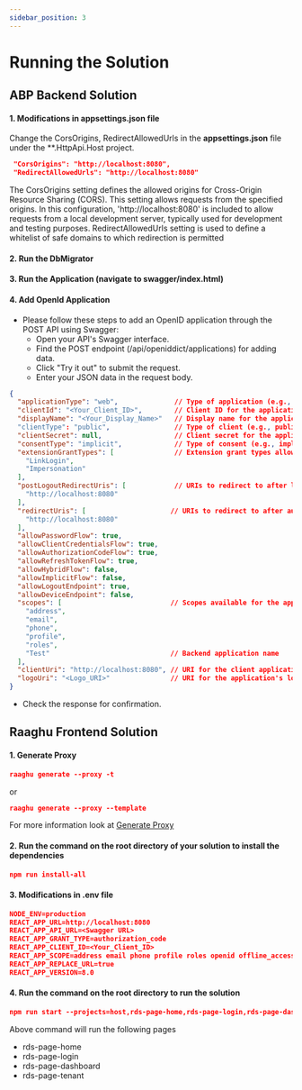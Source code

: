 ```yaml
---
sidebar_position: 3
---
```


# Running the Solution

## ABP Backend Solution

#### 1. Modifications in appsettings.json file

Change the CorsOrigins, RedirectAllowedUrls in the **appsettings.json** file under the **.HttpApi.Host project.

````json
 "CorsOrigins": "http://localhost:8080",
 "RedirectAllowedUrls": "http://localhost:8080"
````
The CorsOrigins setting defines the allowed origins for Cross-Origin Resource Sharing (CORS). This setting allows requests from the specified origins. 
In this configuration, 'http://localhost:8080' is included to allow requests from a local development server, typically used for development and testing purposes.
RedirectAllowedUrls setting is used to define a whitelist of safe domains to which redirection is permitted

#### 2. Run the DbMigrator
#### 3. Run the Application (navigate to swagger/index.html)
#### 4. Add OpenId Application
- Please follow these steps to add an OpenID application through the POST API using Swagger:
   - Open your API's Swagger interface.
   - Find the POST endpoint (/api/openiddict/applications) for adding data.
   - Click "Try it out" to submit the request.
   - Enter your JSON data in the request body.
````json
{
  "applicationType": "web",              // Type of application (e.g., web, mobile)
  "clientId": "<Your_Client_ID>",        // Client ID for the application
  "displayName": "<Your_Display_Name>"   // Display name for the application
  "clientType": "public",                // Type of client (e.g., public, confidential)
  "clientSecret": null,                  // Client secret for the application
  "consentType": "implicit",             // Type of consent (e.g., implicit, explicit,external, systematic)
  "extensionGrantTypes": [               // Extension grant types allowed
    "LinkLogin",
    "Impersonation"
  ],
  "postLogoutRedirectUris": [            // URIs to redirect to after logout
    "http://localhost:8080"
  ],
  "redirectUris": [                     // URIs to redirect to after authorization
    "http://localhost:8080"
  ],
  "allowPasswordFlow": true,
  "allowClientCredentialsFlow": true,
  "allowAuthorizationCodeFlow": true,
  "allowRefreshTokenFlow": true,
  "allowHybridFlow": false,
  "allowImplicitFlow": false,
  "allowLogoutEndpoint": true,
  "allowDeviceEndpoint": false,
  "scopes": [                           // Scopes available for the application
    "address",
    "email",
    "phone",
    "profile",
    "roles",
    "Test"                              // Backend application name
  ],
  "clientUri": "http://localhost:8080", // URI for the client application
  "logoUri": "<Logo_URI>"               // URI for the application's logo
}
````
   - Check the response for confirmation.


## Raaghu Frontend Solution

#### 1. Generate Proxy 

```json
raaghu generate --proxy -t
``` 
or

```json
raaghu generate --proxy --template
``` 
For more information look at [Generate Proxy](../CLI/CLI-New-Command-Samples.md#generate)

#### 2. Run the command on the root directory of your solution to install the dependencies 

````json
npm run install-all
````
#### 3. Modifications in .env file


````json
NODE_ENV=production
REACT_APP_URL=http://localhost:8080
REACT_APP_API_URL=<Swagger URL>
REACT_APP_GRANT_TYPE=authorization_code
REACT_APP_CLIENT_ID=<Your_Client_ID>
REACT_APP_SCOPE=address email phone profile roles openid offline_access <Backend application name>
REACT_APP_REPLACE_URL=true 
REACT_APP_VERSION=8.0
````
#### 4. Run the command on the root directory to run the solution

````json
npm run start --projects=host,rds-page-home,rds-page-login,rds-page-dashboard,rds-page-tenant
````
Above command will run the following pages 
 - rds-page-home
 - rds-page-login
 - rds-page-dashboard
 - rds-page-tenant 